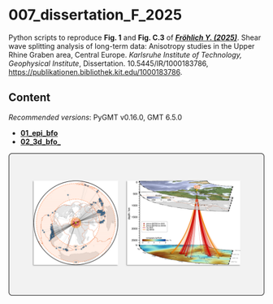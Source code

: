 # 007_dissertation_F_2025

Python scripts to reproduce **Fig. 1** and **Fig. C.3** of
[**_Fröhlich Y. (2025)_**](https://publikationen.bibliothek.kit.edu/1000183786).
Shear wave splitting analysis of long-term data: Anisotropy studies in the Upper Rhine Graben area, Central Europe.
*Karlsruhe Institute of Technology, Geophysical Institute*, Dissertation.
10.5445/IR/1000183786, https://publikationen.bibliothek.kit.edu/1000183786.

## Content

_Recommended versions_: PyGMT v0.16.0, GMT 6.5.0

- **[01_epi_bfo](https://github.com/yvonnefroehlich/GMT_PyGMT_plotting/tree/main/007_dissertation_F_2025/01_epi_bfo)**
- **[02_3d_bfo_](https://github.com/yvonnefroehlich/GMT_PyGMT_plotting/tree/main/007_dissertation_F_2025/02_3d_bfo)**

![](https://github.com/yvonnefroehlich/gmt-pygmt-plotting/raw/main/_images/github_maps_readme_007dissertation.png)
